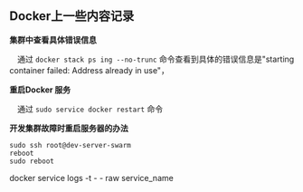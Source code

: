 ## Docker上一些内容记录

**集群中查看具体错误信息**

&emsp;通过 `docker stack ps ing --no-trunc` 命令查看到具体的错误信息是"starting container failed: Address already in use"，

**重启Docker 服务**

&emsp;通过 `sudo service docker restart` 命令

**开发集群故障时重启服务器的办法**

```shell
sudo ssh root@dev-server-swarm
reboot
sudo reboot

```

docker service logs -t  - - raw  service_name 

